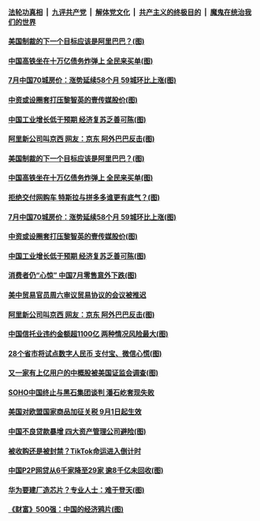 ####  [法轮功真相](../../../../basic/blob/master/README.md?t=08161031) &nbsp;|&nbsp; [九评共产党](../../../../9ping.md/blob/master/README.md?t=08161031) &nbsp;|&nbsp; [解体党文化](../../../../jtdwh.md/blob/master/README.md?t=08161031)  &nbsp;|&nbsp; [共产主义的终极目的](../../../../gczydzjmd.md/blob/master/README.md?t=08161031) &nbsp;|&nbsp; [魔鬼在统治我们的世界](../../../../mgztzwmdsj.md/blob/master/README.md?t=08161031) 

#### [美国制裁的下一个目标应该是阿里巴巴？(图)](../pages/p5/943087.md?t=08161031) 

#### [中国高铁坐在十万亿债务炸弹上 全民来买单(图)](../pages/p5/943093.md?t=08161031) 

#### [7月中国70城房价：涨势延续58个月 59城环比上涨(图)](../pages/p5/943094.md?t=08161031) 

#### [中资或设圈套打压黎智英的壹传媒股价(图)](../pages/p5/943076.md?t=08161031) 

#### [中国工业增长低于预期 经济复苏乏善可陈(图)](../pages/p5/943074.md?t=08161031) 

#### [阿里新公司叫京西 网友：京东 阿外巴巴反击(图)](../pages/p5/943035.md?t=08161031) 

#### [美国制裁的下一个目标应该是阿里巴巴？(图)](../pages/p5/943087.md?t=08161031) 

#### [中国高铁坐在十万亿债务炸弹上 全民来买单(图)](../pages/p5/943093.md?t=08161031) 

#### [拒绝交付网购车 特斯拉与拼多多谁更有底气？(图)](../pages/p5/943107.md?t=08161031) 

#### [7月中国70城房价：涨势延续58个月 59城环比上涨(图)](../pages/p5/943094.md?t=08161031) 

#### [中资或设圈套打压黎智英的壹传媒股价(图)](../pages/p5/943076.md?t=08161031) 

#### [中国工业增长低于预期 经济复苏乏善可陈(图)](../pages/p5/943074.md?t=08161031) 

#### [消费者仍“心惊” 中国7月零售意外下跌(图)](../pages/p5/943071.md?t=08161031) 

#### [美中贸易官员周六审议贸易协议的会议被推迟](../pages/p5/943036.md?t=08161031) 

#### [阿里新公司叫京西 网友：京东 阿外巴巴反击(图)](../pages/p5/943035.md?t=08161031) 

#### [中国信托业违约金额超1100亿 两种情况风险最大(图)](../pages/p5/943006.md?t=08161031) 

#### [28个省市将试点数字人民币 支付宝、微信心慌(图)](../pages/p5/942993.md?t=08161031) 

#### [又一家有上亿用户的中概股被美国证监会调查(图)](../pages/p5/942994.md?t=08161031) 

#### [SOHO中国终止与黑石集团谈判 潘石屹套现失败](../pages/p5/942990.md?t=08161031) 

#### [美国对欧盟国家商品加征关税 9月1日起生效](../pages/p5/942988.md?t=08161031) 

#### [中国不良贷款暴增 四大资产管理公司避险(图)](../pages/p5/942978.md?t=08161031) 

#### [被收购还是被封禁？TikTok命运进入倒计时](../pages/p5/942975.md?t=08161031) 

#### [中国P2P网贷从6千家降至29家 逾8千亿未回收(图)](../pages/p5/942974.md?t=08161031) 


#### [华为要建厂造芯片？专业人士：难于登天(图)](../pages/p5/942895.md?t=08161031) 

#### [《财富》500强：中国的经济鸦片(图)](../pages/p5/942919.md?t=08161031) 

